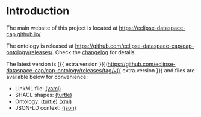 # Introduction

The main website of this project is located at <https://eclipse-dataspace-cap.github.io/>

The ontology is released at <https://github.com/eclipse-dataspace-cap/cap-ontology/releases/>.
Check the [changelog](https://github.com/eclipse-dataspace-cap/cap-ontology/blob/main/CHANGELOG.md) for details.

The latest version is [{{ extra.version }}](https://github.com/eclipse-dataspace-cap/cap-ontology/releases/tag/v{{ extra.version }}) and files are available below for convenience:

- LinkML file: [(yaml)](cap.linkml.yaml)
- SHACL shapes: [(turtle)](cap.shacl.ttl)
- Ontology: [(turtle)](cap.owl.ttl) [(xml)](cap.owl.xml)
- JSON-LD context: [(json)](cap.jsonld)
